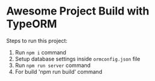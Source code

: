 # Awesome Project Build with TypeORM

Steps to run this project:

1. Run `npm i` command
2. Setup database settings inside `ormconfig.json` file
3. Run `npm run server` command
4. For build 'npm run build' command
